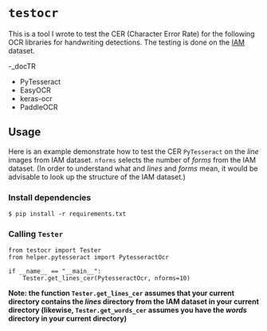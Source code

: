 # `testocr`

This is a tool I wrote to test the CER (Character Error Rate) for the following OCR libraries for handwriting detections. The testing is done on the [IAM](https://fki.tic.heia-fr.ch/databases/iam-handwriting-database) dataset.

-_docTR
- PyTesseract
- EasyOCR
- keras-ocr
- PaddleOCR

## Usage
Here is an example demonstrate how to test the CER `PyTesseract` on the *line* images from IAM dataset. `nforms` selects the number of *forms* from the IAM dataset. (In order to understand what and *lines* and *forms* mean, it would be advisable to look up the structure of the IAM dataset.)


### Install dependencies
```
$ pip install -r requirements.txt

```

### Calling `Tester`
```
from testocr import Tester
from helper.pytesseract import PytesseractOcr

if __name__ == "__main__":
    Tester.get_lines_cer(PytesseractOcr, nforms=10)
```

**Note: the function `Tester.get_lines_cer` assumes that your current directory contains the *lines* directory from the IAM dataset in your current directory (likewise, `Tester.get_words_cer` assumes you have the *words* directory in your current directory)**
